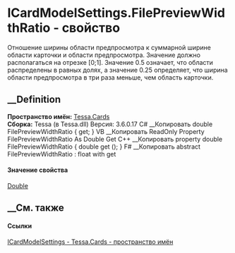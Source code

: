 # ICardModelSettings.FilePreviewWidthRatio - свойство
Отношение ширины области предпросмотра к суммарной ширине области карточки и
области предпросмотра. Значение должно располагаться на отрезке [0;1].
Значение 0.5 означает, что области распределены в равных долях, а значение
0.25 определяет, что ширина области предпросмотра в три раза меньше, чем
область карточки.
## __Definition
 **Пространство имён:** [Tessa.Cards](N_Tessa_Cards.htm)  
 **Сборка:** Tessa (в Tessa.dll) Версия: 3.6.0.17
C# __Копировать
     double FilePreviewWidthRatio { get; }
VB __Копировать
     ReadOnly Property FilePreviewWidthRatio As Double
    	Get
C++ __Копировать
    property double FilePreviewWidthRatio {
    	double get ();
    }
F# __Копировать
     abstract FilePreviewWidthRatio : float with get
#### Значение свойства
[Double](https://learn.microsoft.com/dotnet/api/system.double)
##  __См. также
#### Ссылки
[ICardModelSettings - ](T_Tessa_Cards_ICardModelSettings.htm)
[Tessa.Cards - пространство имён](N_Tessa_Cards.htm)
